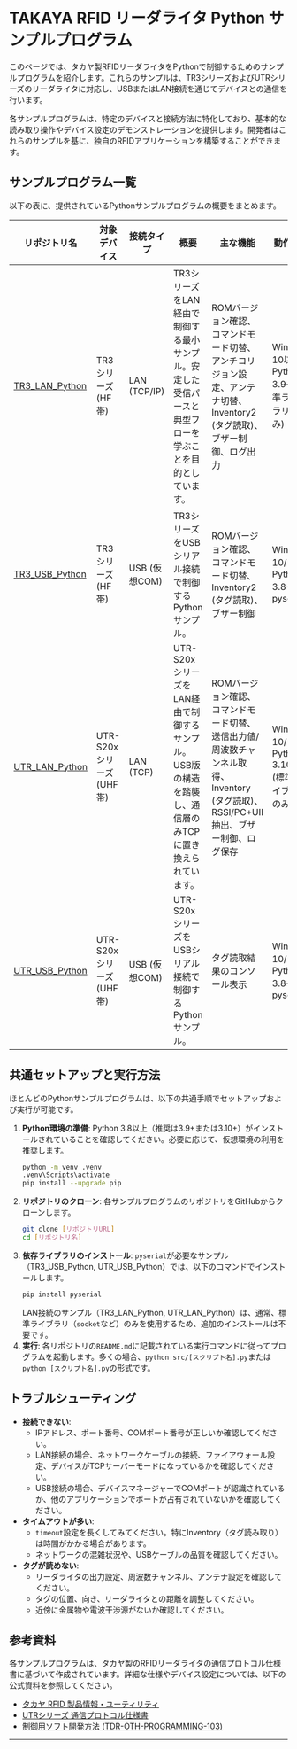 # TAKAYA RFID リーダライタ Python サンプルプログラム

このページでは、タカヤ製RFIDリーダライタをPythonで制御するためのサンプルプログラムを紹介します。これらのサンプルは、TR3シリーズおよびUTRシリーズのリーダライタに対応し、USBまたはLAN接続を通じてデバイスとの通信を行います。

各サンプルプログラムは、特定のデバイスと接続方法に特化しており、基本的な読み取り操作やデバイス設定のデモンストレーションを提供します。開発者はこれらのサンプルを基に、独自のRFIDアプリケーションを構築することができます。

## サンプルプログラム一覧

以下の表に、提供されているPythonサンプルプログラムの概要をまとめます。

| リポジトリ名 | 対象デバイス | 接続タイプ | 概要 | 主な機能 | 動作環境 |
|---|---|---|---|---|---|
| [TR3_LAN_Python](https://github.com/TamaruNorio/TR3_LAN_Python) | TR3シリーズ (HF帯) | LAN (TCP/IP) | TR3シリーズをLAN経由で制御する最小サンプル。安定した受信パースと典型フローを学ぶことを目的としています。 | ROMバージョン確認、コマンドモード切替、アンチコリジョン設定、アンテナ切替、Inventory2 (タグ読取)、ブザー制御、ログ出力 | Windows 10以降、Python 3.9+ (標準ライブラリのみ) |
| [TR3_USB_Python](https://github.com/TamaruNorio/TR3_USB_Python) | TR3シリーズ (HF帯) | USB (仮想COM) | TR3シリーズをUSBシリアル接続で制御するPythonサンプル。 | ROMバージョン確認、コマンドモード切替、Inventory2 (タグ読取)、ブザー制御 | Windows 10/11、Python 3.8+、pyserial |
| [UTR_LAN_Python](https://github.com/TamaruNorio/UTR_LAN_Python) | UTR-S20xシリーズ (UHF帯) | LAN (TCP) | UTR-S20xシリーズをLAN経由で制御するサンプル。USB版の構造を踏襲し、通信層のみTCPに置き換えられています。 | ROMバージョン確認、コマンドモード切替、送信出力値/周波数チャンネル取得、Inventory (タグ読取)、RSSI/PC+UII抽出、ブザー制御、ログ保存 | Windows 10/11、Python 3.10+ (標準ライブラリのみ) |
| [UTR_USB_Python](https://github.com/TamaruNorio/UTR_USB_Python) | UTR-S20xシリーズ (UHF帯) | USB (仮想COM) | UTR-S20xシリーズをUSBシリアル接続で制御するPythonサンプル。 | タグ読取結果のコンソール表示 | Windows 10/11、Python 3.8+、pyserial |

## 共通セットアップと実行方法

ほとんどのPythonサンプルプログラムは、以下の共通手順でセットアップおよび実行が可能です。

1.  **Python環境の準備**: Python 3.8以上（推奨は3.9+または3.10+）がインストールされていることを確認してください。必要に応じて、仮想環境の利用を推奨します。
    ```bash
    python -m venv .venv
    .venv\Scripts\activate
    pip install --upgrade pip
    ```
2.  **リポジトリのクローン**: 各サンプルプログラムのリポジトリをGitHubからクローンします。
    ```bash
    git clone [リポジトリURL]
    cd [リポジトリ名]
    ```
3.  **依存ライブラリのインストール**: `pyserial`が必要なサンプル（TR3_USB_Python, UTR_USB_Python）では、以下のコマンドでインストールします。
    ```bash
    pip install pyserial
    ```
    LAN接続のサンプル（TR3_LAN_Python, UTR_LAN_Python）は、通常、標準ライブラリ（`socket`など）のみを使用するため、追加のインストールは不要です。
4.  **実行**: 各リポジトリの`README.md`に記載されている実行コマンドに従ってプログラムを起動します。多くの場合、`python src/[スクリプト名].py`または`python [スクリプト名].py`の形式です。

## トラブルシューティング

-   **接続できない**: 
    -   IPアドレス、ポート番号、COMポート番号が正しいか確認してください。
    -   LAN接続の場合、ネットワークケーブルの接続、ファイアウォール設定、デバイスがTCPサーバーモードになっているかを確認してください。
    -   USB接続の場合、デバイスマネージャーでCOMポートが認識されているか、他のアプリケーションでポートが占有されていないかを確認してください。
-   **タイムアウトが多い**: 
    -   `timeout`設定を長くしてみてください。特にInventory（タグ読み取り）は時間がかかる場合があります。
    -   ネットワークの混雑状況や、USBケーブルの品質を確認してください。
-   **タグが読めない**: 
    -   リーダライタの出力設定、周波数チャンネル、アンテナ設定を確認してください。
    -   タグの位置、向き、リーダライタとの距離を調整してください。
    -   近傍に金属物や電波干渉源がないか確認してください。

## 参考資料

各サンプルプログラムは、タカヤ製のRFIDリーダライタの通信プロトコル仕様書に基づいて作成されています。詳細な仕様やデバイス設定については、以下の公式資料を参照してください。

-   [タカヤ RFID 製品情報・ユーティリティ](https://www.takaya.co.jp/product/rfid/)
-   [UTRシリーズ 通信プロトコル仕様書](https://www.product.takaya.co.jp/rfid/download/uhf.html)
-   [制御用ソフト開発方法 (TDR-OTH-PROGRAMMING-103)](https://www.takaya.co.jp/product/rfid/)

---

